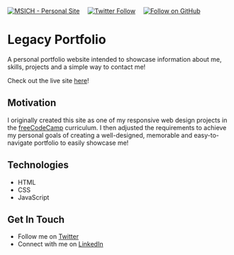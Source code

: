[![MSICH - Personal Site](https://img.shields.io/badge/MSICH-Personal%20Site-0892d0)](https://msich.dev/)&emsp;
[![Twitter Follow](https://img.shields.io/twitter/follow/mattsichterman?style=social)](https://twitter.com/mattsichterman)&emsp;
[![Follow on GitHub](https://img.shields.io/github/followers/msichterman?label=Follow%20on%20Github&style=social)](https://github.com/msichterman)&emsp;
# Legacy Portfolio
A personal portfolio website intended to showcase information about me, skills, projects and a simple way to contact me!

Check out the live site [here](https://msichterman.github.io/)!

## Motivation
I originally created this site as one of my responsive web design projects in the [freeCodeCamp](https://www.freecodecamp.org/) curriculum. I then adjusted the requirements to achieve my personal goals of creating a well-designed, memorable and easy-to-navigate portfolio to easily showcase me!

## Technologies
* HTML
* CSS
* JavaScript

## Get In Touch
* Follow me on [Twitter](https://twitter.com/mattsichterman)
* Connect with me on [LinkedIn](https://www.linkedin.com/in/msichterman/)

